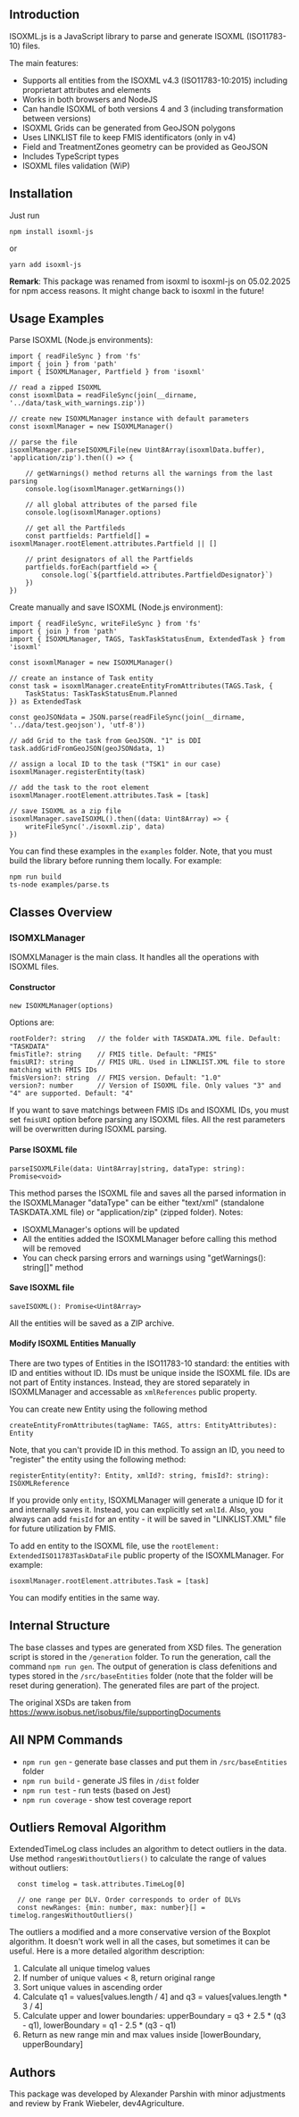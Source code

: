 ## Introduction

ISOXML.js is a JavaScript library to parse and generate ISOXML (ISO11783-10) files.

The main features:
  * Supports all entities from the ISOXML v4.3 (ISO11783-10:2015) including proprietart attributes and elements
  * Works in both browsers and NodeJS
  * Can handle ISOXML of both versions 4 and 3 (including transformation between versions)
  * ISOXML Grids can be generated from GeoJSON polygons
  * Uses LINKLIST file to keep FMIS identificators (only in v4)
  * Field and TreatmentZones geometry can be provided as GeoJSON
  * Includes TypeScript types
  * ISOXML files validation (WiP)

## Installation
Just run
```
npm install isoxml-js
```
or 
```
yarn add isoxml-js
```

**Remark**:
This package was renamed from isoxml to isoxml-js on 05.02.2025 for npm access reasons. It might change back to isoxml in the future!


## Usage Examples

Parse ISOXML (Node.js environments):
```
import { readFileSync } from 'fs'
import { join } from 'path'
import { ISOXMLManager, Partfield } from 'isoxml'

// read a zipped ISOXML
const isoxmlData = readFileSync(join(__dirname, '../data/task_with_warnings.zip'))

// create new ISOXMLManager instance with default parameters
const isoxmlManager = new ISOXMLManager()

// parse the file
isoxmlManager.parseISOXMLFile(new Uint8Array(isoxmlData.buffer), 'application/zip').then(() => {

    // getWarnings() method returns all the warnings from the last parsing
    console.log(isoxmlManager.getWarnings())

    // all global attributes of the parsed file
    console.log(isoxmlManager.options)

    // get all the Partfileds
    const partfields: Partfield[] = isoxmlManager.rootElement.attributes.Partfield || []

    // print designators of all the Partfields
    partfields.forEach(partfield => {
        console.log(`${partfield.attributes.PartfieldDesignator}`)
    })
})
```

Create manually and save ISOXML (Node.js environment):
```
import { readFileSync, writeFileSync } from 'fs'
import { join } from 'path'
import { ISOXMLManager, TAGS, TaskTaskStatusEnum, ExtendedTask } from 'isoxml'

const isoxmlManager = new ISOXMLManager()

// create an instance of Task entity
const task = isoxmlManager.createEntityFromAttributes(TAGS.Task, {
    TaskStatus: TaskTaskStatusEnum.Planned
}) as ExtendedTask

const geoJSONdata = JSON.parse(readFileSync(join(__dirname, '../data/test.geojson'), 'utf-8'))

// add Grid to the task from GeoJSON. "1" is DDI
task.addGridFromGeoJSON(geoJSONdata, 1)

// assign a local ID to the task ("TSK1" in our case)
isoxmlManager.registerEntity(task)

// add the task to the root element
isoxmlManager.rootElement.attributes.Task = [task]

// save ISOXML as a zip file
isoxmlManager.saveISOXML().then((data: Uint8Array) => {
    writeFileSync('./isoxml.zip', data)
})
```

You can find these examples in the `examples` folder. Note, that you must build the library before running them locally. For example:
```
npm run build
ts-node examples/parse.ts
```

## Classes Overview

### ISOMXLManager

ISOMXLManager is the main class. It handles all the operations with ISOXML files.

#### Constructor
```
new ISOXMLManager(options)
```

Options are:
```
rootFolder?: string   // the folder with TASKDATA.XML file. Default: "TASKDATA"
fmisTitle?: string    // FMIS title. Default: "FMIS"
fmisURI?: string      // FMIS URL. Used in LINKLIST.XML file to store matching with FMIS IDs
fmisVersion?: string  // FMIS version. Default: "1.0"
version?: number      // Version of ISOXML file. Only values "3" and "4" are supported. Default: "4"
```

If you want to save matchings between FMIS IDs and ISOXML IDs, you must set `fmisURI` option before parsing any ISOXML files. All the rest parameters will be overwritten during ISOXML parsing.

#### Parse ISOXML file

```
parseISOXMLFile(data: Uint8Array|string, dataType: string): Promise<void> 
```

This method parses the ISOXML file and saves all the parsed information in the ISOXMLManager
"dataType" can be either "text/xml" (standalone TASKDATA.XML file) or "application/zip" (zipped folder). Notes:
  * ISOXMLManager's options will be updated
  * All the entities added the ISOXMLManager before calling this method will be removed
  * You can check parsing errors and warnings using "getWarnings(): string[]" method

#### Save ISOXML file
```
saveISOXML(): Promise<Uint8Array>
```
All the entities will be saved as a ZIP archive.

#### Modify ISOXML Entities Manually

There are two types of Entities in the ISO11783-10 standard: the entities with ID and entities without ID. IDs must be unique inside the ISOXML file. IDs are not part of Entity instances. Instead, they are stored separately in ISOXMLManager and accessable as `xmlReferences` public property.

You can create new Entity using the following method
```
createEntityFromAttributes(tagName: TAGS, attrs: EntityAttributes): Entity
```

Note, that you can't provide ID in this method. To assign an ID, you need to "register" the entity using the following method:
```
registerEntity(entity?: Entity, xmlId?: string, fmisId?: string): ISOXMLReference
```
If you provide only `entity`, ISOXMLManager will generate a unique ID for it and internally saves it. Instead, you can explicitly set `xmlId`. Also, you always can add `fmisId` for an entity - it will be saved in "LINKLIST.XML" file for future utilization by FMIS.

To add en entity to the ISOXML file, use the `rootElement: ExtendedISO11783TaskDataFile` public property of the ISOXMLManager. For example:
```
isoxmlManager.rootElement.attributes.Task = [task]
```
You can modify entities in the same way.

## Internal Structure

The base classes and types are generated from XSD files. The generation script is stored in the `/generation` folder. To run the generation, call the command `npm run gen`. The output of generation is class defenitions and types stored in the `/src/baseEntities` folder (note that the folder will be reset during generation). The generated files are part of the project.

The original XSDs are taken from https://www.isobus.net/isobus/file/supportingDocuments

## All NPM Commands

  * `npm run gen` - generate base classes and put them in `/src/baseEntities` folder
  * `npm run build` - generate JS files in `/dist` folder
  * `npm run test` - run tests (based on Jest)
  * `npm run coverage` - show test coverage report

## Outliers Removal Algorithm

ExtendedTimeLog class includes an algorithm to detect outliers in the data. Use method `rangesWithoutOutliers()` to calculate the range of values without outliers:
```
  const timelog = task.attributes.TimeLog[0]

  // one range per DLV. Order corresponds to order of DLVs
  const newRanges: {min: number, max: number}[] = timelog.rangesWithoutOutliers()
```

The outliers a modified and a more conservative version of the Boxplot algorithm. It doesn't work well in all the cases, but sometimes it can be useful. Here is a more detailed algorithm description:
1. Calculate all unique timelog values
2. If number of unique values < 8, return original range
2. Sort unique values in ascending order
3. Calculate q1 = values[values.length / 4] and q3 = values[values.length * 3 / 4]
4. Calculate upper and lower boundaries: upperBoundary = q3 + 2.5 * (q3 - q1), lowerBoundary = q1 - 2.5 * (q3 - q1)
5. Return as new range min and max values inside [lowerBoundary, upperBoundary]


## Authors

This package was developed by Alexander Parshin with minor adjustments and review by Frank Wiebeler, dev4Agriculture.